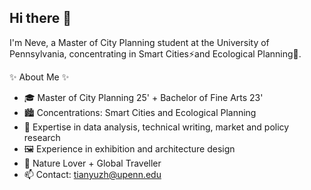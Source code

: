 ## Hi there 👋

I'm Neve, a Master of City Planning student at the University of Pennsylvania, concentrating in Smart Cities⚡and Ecological Planning🌱.

✨ About Me ✨
- 🎓 Master of City Planning 25' + Bachelor of Fine Arts 23'
- 🏙️ Concentrations: Smart Cities and Ecological Planning
- 🔭 Expertise in data analysis, technical writing, market and policy research
- 🖼️ Experience in exhibition and architecture design
- 🌱 Nature Lover + Global Traveller
- 📫 Contact: tianyuzh@upenn.edu

